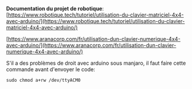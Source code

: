 **Documentation du projet de robotique**:
[https://www.robotique.tech/tutoriel/utilisation-du-clavier-matriciel-4x4-avec-arduino/](https://www.robotique.tech/tutoriel/utilisation-du-clavier-matriciel-4x4-avec-arduino/)

[https://www.aranacorp.com/fr/utilisation-dun-clavier-numerique-4x4-avec-arduino/](https://www.aranacorp.com/fr/utilisation-dun-clavier-numerique-4x4-avec-arduino/)

S'il a des problèmes de droit avec arduino sous manjaro, il faut faire cette commande avant d'envoyer le code:

```
sudo chmod a+rw /dev/ttyACM0
```
